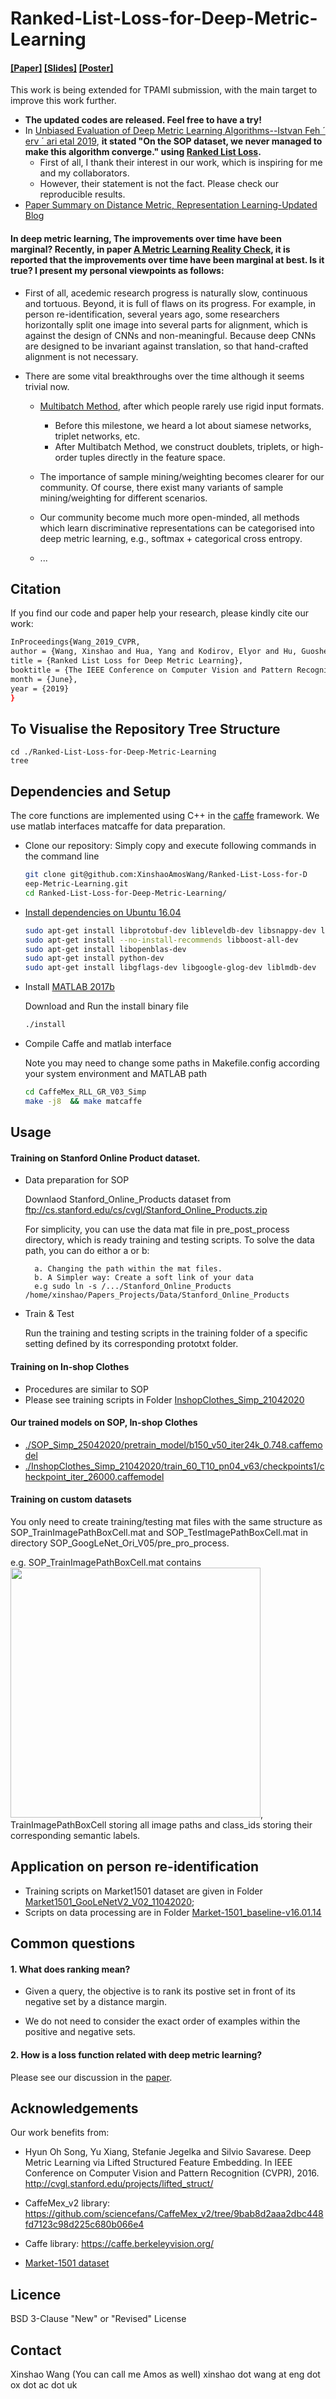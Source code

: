 
# Ranked-List-Loss-for-Deep-Metric-Learning

#### [[Paper]](https://arxiv.org/abs/1903.03238) [[Slides]](https://github.com/XinshaoAmosWang/Ranked-List-Loss-for-DML/blob/master/RLL_CVPR19_V01.pdf) [[Poster]](https://github.com/XinshaoAmosWang/Ranked-List-Loss-for-DML/blob/master/RLL_Poster_V03.pdf)

This work is being extended for TPAMI submission, with the main target to improve this work further. 
* **The updated codes are released. Feel free to have a try!** 
* In [Unbiased Evaluation of Deep Metric Learning Algorithms--Istvan Feh ´ erv ´ ari etal 2019](https://arxiv.org/pdf/1911.12528.pdf), **it stated "On the SOP dataset, we never managed to make this algorithm converge." using [Ranked List Loss](https://arxiv.org/abs/1903.03238).**
    * First of all, I thank their interest in our work, which is inspiring for me and my collaborators. 
    * However, their statement is not the fact. Please check our reproducible results.  
* [Paper Summary on Distance Metric, Representation Learning-Updated Blog](https://xinshaoamoswang.github.io/blogs/2020-04-23-deep-metric-learning/)

#### **In deep metric learning, The improvements over time have been marginal?** Recently, in paper [A Metric Learning Reality Check](https://arxiv.org/pdf/2003.08505.pdf), it is reported that the improvements over time have been marginal at best. Is it true? I present my personal viewpoints as follows:
* First of all, acedemic research progress is naturally slow, continuous and tortuous. Beyond, it is full of flaws on its progress. For example, in person re-identification, several years ago, some researchers horizontally split one image into several parts for alignment, which is against the design of CNNs and non-meaningful. Because deep CNNs are designed to be invariant against translation, so that hand-crafted alignment is not necessary. 
    
* There are some vital breakthroughs over the time although it seems trivial now. 
    * [Multibatch Method](https://www.cse.huji.ac.il/~shashua/papers/multibatch-nips16.pdf), after which people rarely use rigid input formats. 
        * Before this milestone, we heard a lot about siamese networks, triplet networks, etc. 
        * After Multibatch Method, we construct doublets, triplets, or high-order tuples directly in the feature space.
    * The importance of sample mining/weighting becomes clearer for our community. Of course, there exist many variants of sample mining/weighting for different scenarios.

    * Our community become much more open-minded, all methods which learn discriminative representations can be categorised into deep metric learning, e.g., softmax + categorical cross entropy.

    * ...



## Citation
If you find our code and paper help your research, please kindly cite our work:

```bash
InProceedings{Wang_2019_CVPR,
author = {Wang, Xinshao and Hua, Yang and Kodirov, Elyor and Hu, Guosheng and Garnier, Romain and Robertson, Neil M.},
title = {Ranked List Loss for Deep Metric Learning},
booktitle = {The IEEE Conference on Computer Vision and Pattern Recognition (CVPR)},
month = {June},
year = {2019}
}
```

## To Visualise the Repository Tree Structure

```
cd ./Ranked-List-Loss-for-Deep-Metric-Learning
tree
```

## Dependencies and Setup
The core functions are implemented using C++ in the [caffe](https://github.com/BVLC/caffe) framework. We use matlab interfaces matcaffe for data preparation.  

* Clone our repository: Simply copy and execute following commands in the command line

    ```bash
    git clone git@github.com:XinshaoAmosWang/Ranked-List-Loss-for-D
    eep-Metric-Learning.git
    cd Ranked-List-Loss-for-Deep-Metric-Learning/
    ```

* [Install dependencies on Ubuntu 16.04](http://caffe.berkeleyvision.org/install_apt.html ) 
    ```bash
    sudo apt-get install libprotobuf-dev libleveldb-dev libsnappy-dev libopencv-dev libhdf5-serial-dev protobuf-compiler
    sudo apt-get install --no-install-recommends libboost-all-dev
    sudo apt-get install libopenblas-dev
    sudo apt-get install python-dev
    sudo apt-get install libgflags-dev libgoogle-glog-dev liblmdb-dev
    ```
* Install [MATLAB 2017b](https://uk.mathworks.com/products/new_products/release2017b.html)

    Download and Run the install binary file
    ```bash
    ./install
    ```

* Compile Caffe and matlab interface
    
    Note you may need to change some paths in Makefile.config according your system environment and MATLAB path 

    ```bash
    cd CaffeMex_RLL_GR_V03_Simp
    make -j8  && make matcaffe
    ```

## Usage

#### Training on Stanford Online Product dataset. 

* Data preparation for SOP
    
    Downlaod Stanford_Online_Products dataset from ftp://cs.stanford.edu/cs/cvgl/Stanford_Online_Products.zip

    For simplicity, you can use the data mat file in pre_post_process directory, which is ready training and testing scripts. 
    To solve the data path, you can do eithor a or b:
        
        a. Changing the path within the mat files. 
        b. A Simpler way: Create a soft link of your data
        e.g sudo ln -s /.../Stanford_Online_Products /home/xinshao/Papers_Projects/Data/Stanford_Online_Products

* Train & Test
    
    Run the training and testing scripts in the training folder of a specific setting defined by its corresponding prototxt folder. 


#### Training on In-shop Clothes
* Procedures are similar to SOP
* Please see training scripts in Folder [InshopClothes_Simp_21042020](./InshopClothes_Simp_21042020)

#### Our trained models on SOP, In-shop Clothes

* [./SOP_Simp_25042020/pretrain_model/b150_v50_iter24k_0.748.caffemodel](./SOP_Simp_25042020/pretrain_model/b150_v50_iter24k_0.748.caffemodel)
* [./InshopClothes_Simp_21042020/train_60_T10_pn04_v63/checkpoints1/checkpoint_iter_26000.caffemodel](./InshopClothes_Simp_21042020/train_60_T10_pn04_v63/checkpoints1/checkpoint_iter_26000.caffemodel)


#### Training on custom datasets

You only need to create training/testing mat files with the same structure as  SOP_TrainImagePathBoxCell.mat and SOP_TestImagePathBoxCell.mat in directory SOP_GoogLeNet_Ori_V05/pre_pro_process. 

e.g. SOP_TrainImagePathBoxCell.mat contains <img src="imgs/img2.png" width="400">, TrainImagePathBoxCell storing all image paths and class_ids storing their corresponding semantic labels. 



## Application on person re-identification
* Training scripts on Market1501 dataset are given in Folder [Market1501_GooLeNetV2_V02_11042020](./Market1501_GooLeNetV2_V02_11042020);
* Scripts on data processing are in Folder [Market-1501_baseline-v16.01.14](./Market-1501_baseline-v16.01.14)



## Common questions

#### 1. What does ranking mean? 
* Given a query, the objective is to rank its postive set in front of its negative set by a distance margin. 

* We do not need to consider the exact order of examples within the positive and negative sets. 


#### 2. How is a loss function related with deep metric learning?
    
Please see our discussion in the [paper](https://arxiv.org/abs/1903.03238).



## Acknowledgements

Our work benefits from:

* Hyun Oh Song, Yu Xiang, Stefanie Jegelka and Silvio Savarese. Deep Metric Learning via Lifted Structured Feature Embedding. In IEEE Conference on Computer Vision and Pattern Recognition (CVPR), 2016. http://cvgl.stanford.edu/projects/lifted_struct/

* CaffeMex_v2 library: https://github.com/sciencefans/CaffeMex_v2/tree/9bab8d2aaa2dbc448fd7123c98d225c680b066e4

* Caffe library: https://caffe.berkeleyvision.org/

* [Market-1501 dataset](https://www.cv-foundation.org/openaccess/content_iccv_2015/papers/Zheng_Scalable_Person_Re-Identification_ICCV_2015_paper.pdf)

## Licence
BSD 3-Clause "New" or "Revised" License


## Contact
Xinshao Wang (You can call me Amos as well) 
xinshao dot wang at eng dot ox dot ac dot uk